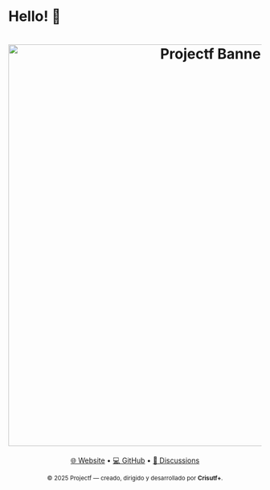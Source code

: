 # Hello! :wave:

<h1 align="center">
  <a href="https://projectf.pages.dev" target="_blank">
    <img src="https://projectf.pages.dev/media/logo/png/banner.png" alt="Projectf Banner" width="800">
  </a>
</h1>


<p align="center">
  <a href="https://projectf.pages.dev" target="_blank">🌐 Website</a> •
  <a href="https://github.com/Projec-tf" target="_blank">💻 GitHub</a> •
  <a href="https://github.com/orgs/Projec-tf/discussions" target="_blank">💬 Discussions</a>
</p>

<p align="center">
  <sub>© 2025 Projectf — creado, dirigido y desarrollado por <b>Crisutf+</b>.</sub>
</p>
